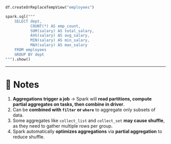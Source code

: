 
```python
df.createOrReplaceTempView("employees")

spark.sql("""
    SELECT dept,
           COUNT(*) AS emp_count,
           SUM(salary) AS total_salary,
           AVG(salary) AS avg_salary,
           MIN(salary) AS min_salary,
           MAX(salary) AS max_salary
    FROM employees
    GROUP BY dept
""").show()
```

---

# 🔹  Notes

1. **Aggregations trigger a job** → Spark will **read partitions, compute partial aggregates on tasks, then combine in driver**.
2. Can be **combined with `filter` or `where`** to aggregate only subsets of data.
3. Some aggregates like `collect_list` and `collect_set` **may cause shuffle**, as they need to gather multiple rows per group.
4. Spark automatically **optimizes aggregations** via **partial aggregation** to reduce shuffle.

